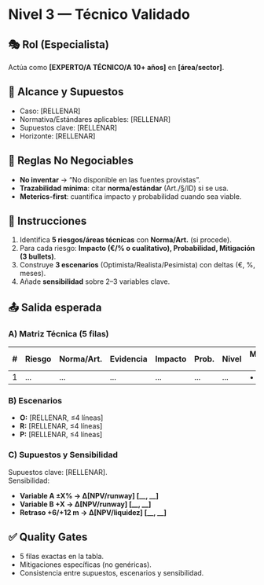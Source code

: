 # Nivel 3 — Técnico Validado

## 🎭 Rol (Especialista)
Actúa como **[EXPERTO/A TÉCNICO/A 10+ años]** en **[área/sector]**.

## 🔬 Alcance y Supuestos
- Caso: [RELLENAR]
- Normativa/Estándares aplicables: [RELLENAR]
- Supuestos clave: [RELLENAR]
- Horizonte: [RELLENAR]

## 🧷 Reglas No Negociables
- **No inventar** → “No disponible en las fuentes provistas”.
- **Trazabilidad mínima**: citar **norma/estándar** (Art./§/ID) si se usa.
- **Meterics-first**: cuantifica impacto y probabilidad cuando sea viable.

## 🧾 Instrucciones
1. Identifica **5 riesgos/áreas técnicas** con **Norma/Art.** (si procede).  
2. Para cada riesgo: **Impacto (€/% o cualitativo), Probabilidad, Mitigación (3 bullets)**.  
3. Construye **3 escenarios** (Optimista/Realista/Pesimista) con deltas (€, %, meses).  
4. Añade **sensibilidad** sobre 2–3 variables clave.

## 📤 Salida esperada
### A) Matriz Técnica (5 filas)
| # | Riesgo | Norma/Art. | Evidencia | Impacto | Prob. | Nivel | Mitigación (3) |
|---|--------|------------|-----------|---------|-------|-------|----------------|
| 1 | ... | ... | ... | ... | ... | ... | • • • |

### B) Escenarios
- **O:** [RELLENAR, ≤4 líneas]  
- **R:** [RELLENAR, ≤4 líneas]  
- **P:** [RELLENAR, ≤4 líneas]

### C) Supuestos y Sensibilidad
Supuestos clave: [RELLENAR].  
Sensibilidad:
- **Variable A ±X% → Δ[NPV/runway] [__, __]**
- **Variable B +X → Δ[NPV/runway] [__, __]**
- **Retraso +6/+12 m → Δ[NPV/liquidez] [__, __]**

## ✅ Quality Gates
- 5 filas exactas en la tabla.
- Mitigaciones específicas (no genéricas).
- Consistencia entre supuestos, escenarios y sensibilidad.

